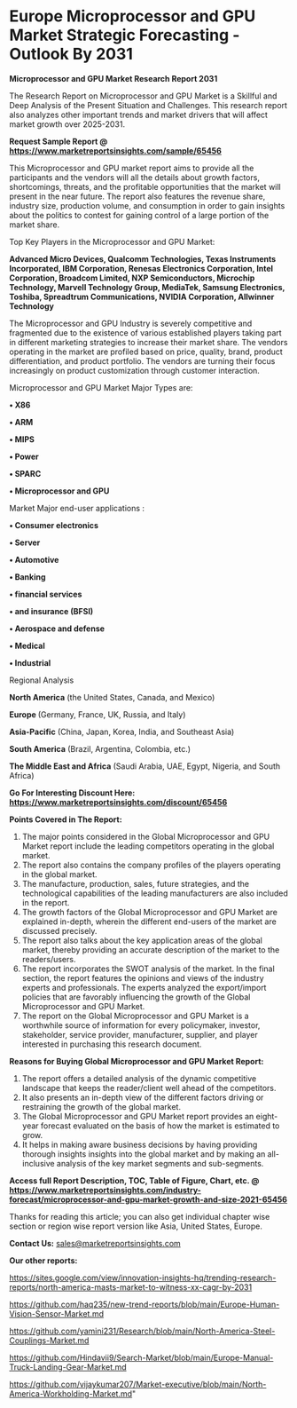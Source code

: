 # Europe Microprocessor and GPU Market Strategic Forecasting - Outlook By 2031

<strong>Microprocessor and GPU Market Research Report 2031</strong>

The Research Report on Microprocessor and GPU Market is a Skillful and Deep Analysis of the Present Situation and Challenges. This research report also analyzes other important trends and market drivers that will affect market growth over 2025-2031.

<strong>Request Sample Report @ <a href=https://www.marketreportsinsights.com/sample/65456>https://www.marketreportsinsights.com/sample/65456</a></strong>

This Microprocessor and GPU market report aims to provide all the participants and the vendors will all the details about growth factors, shortcomings, threats, and the profitable opportunities that the market will present in the near future. The report also features the revenue share, industry size, production volume, and consumption in order to gain insights about the politics to contest for gaining control of a large portion of the market share.

Top Key Players in the Microprocessor and GPU Market:

<strong>Advanced Micro Devices, Qualcomm Technologies, Texas Instruments Incorporated, IBM Corporation, Renesas Electronics Corporation, Intel Corporation, Broadcom Limited, NXP Semiconductors, Microchip Technology, Marvell Technology Group, MediaTek, Samsung Electronics, Toshiba, Spreadtrum Communications, NVIDIA Corporation, Allwinner Technology</strong>

The Microprocessor and GPU Industry is severely competitive and fragmented due to the existence of various established players taking part in different marketing strategies to increase their market share. The vendors operating in the market are profiled based on price, quality, brand, product differentiation, and product portfolio. The vendors are turning their focus increasingly on product customization through customer interaction.

Microprocessor and GPU Market Major Types are:

<strong>• X86

• ARM

• MIPS

• Power

• SPARC

• Microprocessor and GPU</strong>

Market Major end-user applications :

<strong>• Consumer electronics

• Server

• Automotive

• Banking

• financial services

• and insurance (BFSI)

• Aerospace and defense

• Medical

• Industrial</strong>

Regional Analysis

</u><strong><b>North America</b></strong> (the United States, Canada, and Mexico)

<strong><b>Europe </b></strong>(Germany, France, UK, Russia, and Italy)

<strong><b>Asia-Pacific</b></strong> (China, Japan, Korea, India, and Southeast Asia)

<strong><b>South America</b></strong> (Brazil, Argentina, Colombia, etc.)

<strong><b>The Middle East and Africa</b></strong> (Saudi Arabia, UAE, Egypt, Nigeria, and South Africa)

<strong>Go For Interesting Discount Here: <a href=https://www.marketreportsinsights.com/discount/65456>https://www.marketreportsinsights.com/discount/65456</a></strong>

<strong>Points Covered in The Report:</strong>
<ol>
  <li>The major points considered in the Global Microprocessor and GPU Market report include the leading competitors operating in the global market.</li>
  <li>The report also contains the company profiles of the players operating in the global market.</li>
  <li>The manufacture, production, sales, future strategies, and the technological capabilities of the leading manufacturers are also included in the report.</li>
  <li>The growth factors of the Global Microprocessor and GPU Market are explained in-depth, wherein the different end-users of the market are discussed precisely.</li>
  <li>The report also talks about the key application areas of the global market, thereby providing an accurate description of the market to the readers/users.</li>
  <li>The report incorporates the SWOT analysis of the market. In the final section, the report features the opinions and views of the industry experts and professionals. The experts analyzed the export/import policies that are favorably influencing the growth of the Global Microprocessor and GPU Market.</li>
  <li>The report on the Global Microprocessor and GPU Market is a worthwhile source of information for every policymaker, investor, stakeholder, service provider, manufacturer, supplier, and player interested in purchasing this research document.</li>
</ol>
<strong>Reasons for Buying Global Microprocessor and GPU Market Report:</strong>

<ol>
  <li>The report offers a detailed analysis of the dynamic competitive landscape that keeps the reader/client well ahead of the competitors.</li>
  <li>It also presents an in-depth view of the different factors driving or restraining the growth of the global market.</li>
  <li>The Global Microprocessor and GPU Market report provides an eight-year forecast evaluated on the basis of how the market is estimated to grow.</li>
  <li>It helps in making aware business decisions by having providing thorough insights insights into the global market and by making an all-inclusive analysis of the key market segments and sub-segments.</li>
</ol>
<strong>Access full Report Description, TOC, Table of Figure, Chart, etc. @ <a href=https://www.marketreportsinsights.com/industry-forecast/microprocessor-and-gpu-market-growth-and-size-2021-65456>https://www.marketreportsinsights.com/industry-forecast/microprocessor-and-gpu-market-growth-and-size-2021-65456</a></strong>


Thanks for reading this article; you can also get individual chapter wise section or region wise report version like Asia, United States, Europe.

<strong>Contact Us:</strong>
sales@marketreportsinsights.com

<strong>Our other reports:</strong>

<a href=https://sites.google.com/view/innovation-insights-hq/trending-research-reports/north-america-masts-market-to-witness-xx-cagr-by-2031>https://sites.google.com/view/innovation-insights-hq/trending-research-reports/north-america-masts-market-to-witness-xx-cagr-by-2031</a>

<a href=https://github.com/haq235/new-trend-reports/blob/main/Europe-Human-Vision-Sensor-Market.md>https://github.com/haq235/new-trend-reports/blob/main/Europe-Human-Vision-Sensor-Market.md</a>

<a href=https://github.com/yamini231/Research/blob/main/North-America-Steel-Couplings-Market.md>https://github.com/yamini231/Research/blob/main/North-America-Steel-Couplings-Market.md</a>

<a href=https://github.com/Hindavii9/Search-Market/blob/main/Europe-Manual-Truck-Landing-Gear-Market.md>https://github.com/Hindavii9/Search-Market/blob/main/Europe-Manual-Truck-Landing-Gear-Market.md</a>

<a href=https://github.com/vijaykumar207/Market-executive/blob/main/North-America-Workholding-Market.md>https://github.com/vijaykumar207/Market-executive/blob/main/North-America-Workholding-Market.md</a>"
